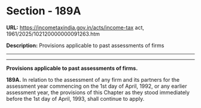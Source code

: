 # Section - 189A

**URL:** https://incometaxindia.gov.in/acts/income-tax act, 1961/2025/102120000000091263.htm

**Description:** Provisions applicable to past assessments of firms

---

****

**Provisions applicable to past assessments of firms.**

**189A.** In relation to the assessment of any firm and its partners for the assessment year commencing on the 1st day of April, 1992, or any earlier assessment year, the provisions of this Chapter as they stood immediately before the 1st day of April, 1993, shall continue to apply.